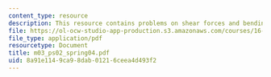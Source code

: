 ```yaml
---
content_type: resource
description: This resource contains problems on shear forces and bending moments.
file: https://ol-ocw-studio-app-production.s3.amazonaws.com/courses/16-01-unified-engineering-i-ii-iii-iv-fall-2005-spring-2006/8a91e1149ca98dab01216ceea4d493f2_m03_ps02_spring04.pdf
file_type: application/pdf
resourcetype: Document
title: m03_ps02_spring04.pdf
uid: 8a91e114-9ca9-8dab-0121-6ceea4d493f2
---
```

